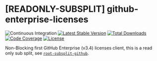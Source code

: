 # [READONLY-SUBSPLIT] github-enterprise-licenses


![Continuous Integration](https://github.com/php-api-clients/github-enterprise-licenses/workflows/Continuous%20Integration/badge.svg)
[![Latest Stable Version](https://poser.pugx.org/api-clients/github-enterprise-licenses/v/stable.png)](https://packagist.org/packages/api-clients/github-enterprise-licenses)
[![Total Downloads](https://poser.pugx.org/api-clients/github-enterprise-licenses/downloads.png)](https://packagist.org/packages/api-clients/github-enterprise-licenses)
[![Code Coverage](https://scrutinizer-ci.com/g/php-api-clients/github-enterprise-licenses/badges/coverage.png?b==)](https://scrutinizer-ci.com/g/php-api-clients/github-enterprise-licenses/?branch=)
[![License](https://poser.pugx.org/api-clients/github-enterprise-licenses/license.png)](https://packagist.org/packages/api-clients/github-enterprise-licenses)

Non-Blocking first GitHub Enterprise (v3.4) licenses client, this is a read only sub split, see [`root-subsplit-github`](https://github.com/php-api-clients/root-subsplit-github).
